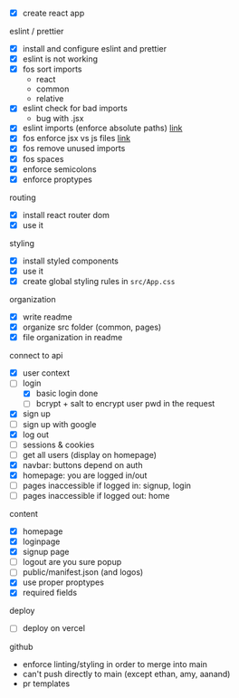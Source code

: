 - [x] create react app

eslint / prettier

- [x] install and configure eslint and prettier
- [x] eslint is not working
- [x] fos sort imports
  - react
  - common
  - relative
- [x] eslint check for bad imports
  - bug with .jsx
- [x] eslint imports (enforce absolute paths)
      [link](https://www.npmjs.com/package/eslint-plugin-no-relative-import-paths)
- [x] fos enforce jsx vs js files
      [link](https://github.com/jsx-eslint/eslint-plugin-react)
- [x] fos remove unused imports
- [x] fos spaces
- [x] enforce semicolons
- [x] enforce proptypes

routing

- [x] install react router dom
- [x] use it

styling

- [x] install styled components
- [x] use it
- [x] create global styling rules in `src/App.css`

organization

- [x] write readme
- [x] organize src folder (common, pages)
- [x] file organization in readme

connect to api

- [x] user context
- [ ] login
  - [x] basic login done
  - [ ] bcrypt + salt to encrypt user pwd in the request
- [x] sign up
- [ ] sign up with google
- [x] log out
- [ ] sessions & cookies
- [ ] get all users (display on homepage)
- [x] navbar: buttons depend on auth
- [x] homepage: you are logged in/out
- [ ] pages inaccessible if logged in: signup, login
- [ ] pages inaccessible if logged out: home

content

- [x] homepage
- [x] loginpage
- [x] signup page
- [ ] logout are you sure popup
- [ ] public/manifest.json (and logos)
- [x] use proper proptypes
- [x] required fields

deploy

- [ ] deploy on vercel

github

- enforce linting/styling in order to merge into main
- can't push directly to main (except ethan, amy, aanand)
- pr templates
